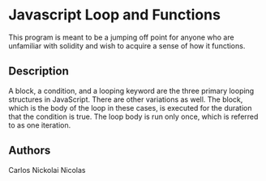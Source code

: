 # Javascript Loop and Functions

This program is meant to be a jumping off point for anyone who are unfamiliar with solidity and wish to acquire a sense of how it functions.

## Description

A block, a condition, and a looping keyword are the three primary looping structures in JavaScript. There are other variations as well. The block, which is the body of the loop in these cases, is executed for the duration that the condition is true. The loop body is run only once, which is referred to as one iteration.

## Authors

Carlos Nickolai Nicolas
